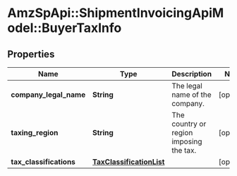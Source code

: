 # AmzSpApi::ShipmentInvoicingApiModel::BuyerTaxInfo

## Properties
Name | Type | Description | Notes
------------ | ------------- | ------------- | -------------
**company_legal_name** | **String** | The legal name of the company. | [optional] 
**taxing_region** | **String** | The country or region imposing the tax. | [optional] 
**tax_classifications** | [**TaxClassificationList**](TaxClassificationList.md) |  | [optional] 

